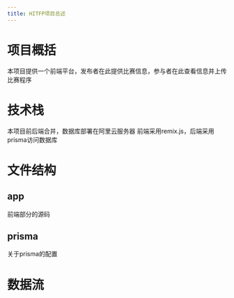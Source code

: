 ```yaml
---
title: HITFP项目总述
---
```

# 项目概括
本项目提供一个前端平台，发布者在此提供比赛信息，参与者在此查看信息并上传比赛程序
# 技术栈
本项目前后端合并，数据库部署在阿里云服务器
前端采用remix.js，后端采用prisma访问数据库
# 文件结构
## app
前端部分的源码
## prisma
关于prisma的配置
# 数据流

